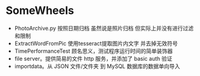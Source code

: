 # SomeWheels

- PhotoArchive.py 按照日期归档 虽然说是照片归档 但实际上并没有进行过滤和限制
- ExtractWordFromPic 使用tesseract提取图片内文字 并去掉无效符号
- TimePerformanceTest 顾名思义，测试程序运行时间的简单装饰器
- file server。提供简易的文件 http 服务，并添加了 basic auth 验证
- importdata。从 JSON 文件/文件夹 到 MySQL 数据库的数据单向导入
